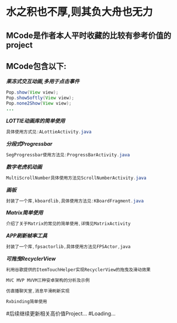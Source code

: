 
# 水之积也不厚,则其负大舟也无力

## MCode是作者本人平时收藏的比较有参考价值的project
## MCode包含以下:
 ***果冻式交互动画,多用于点击事件***
 ```java
 Pop.show(View view);
 Pop.showSoftly(View view);
 Pop.none2Show(View view);
 ...
 ```
 ***LOTTIE动画库的简单使用***
 ```java
 具体使用方式见:ALottieActivity.java
 ```
 ***分段式Progressbar***
 ```java
SegProgressbar使用方法见:ProgressBarActivity.java
```
***数字老虎机动画***
```java
MultiScrollNumber具体使用方法见ScrollNumberActivity.java
```
***画板***
```java
封装了一个库,kboardlib,具体使用方法见:KBoardFragment.java
```
***Matrix简单使用***
```java
介绍了关于Matrix的常见的简单使用,详情见MatrixActivity
```
***APP刷新帧率工具***
```java
封装了一个库,fpsactorlib,具体使用方法见FPSActor,java
```
***可拖曳RecyclerView***
```java
利用谷歌提供的ItemTouchHelper实现RecyclerView的拖曳及滑动效果
```

```java
MVC MVP MVVM三种安卓架构的分析及示例
```

```java
仿直播聊天室,消息平滑刷新实现
```

```java
Rxbinding简单使用
```
#后续继续更新相关高价值Project...
#Loading...


